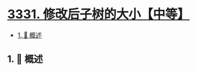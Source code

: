 # [3331. 修改后子树的大小【中等】](https://github.com/tnotesjs/TNotes.leetcode/tree/main/notes/3331.%20%E4%BF%AE%E6%94%B9%E5%90%8E%E5%AD%90%E6%A0%91%E7%9A%84%E5%A4%A7%E5%B0%8F%E3%80%90%E4%B8%AD%E7%AD%89%E3%80%91)

<!-- region:toc -->

- [1. 📝 概述](#1--概述)

<!-- endregion:toc -->

## 1. 📝 概述
